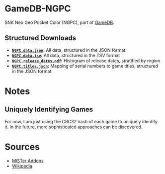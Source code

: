 # GameDB-NGPC
SNK Neo Geo Pocket Color (NGPC), part of [GameDB](https://github.com/niemasd/GameDB).

## Structured Downloads
* **[`NGPC.data.json`](https://github.com/niemasd/GameDB-NGPC/releases/latest/download/NGPC.data.json):** All data, structured in the JSON format
* **[`NGPC.data.tsv`](https://github.com/niemasd/GameDB-NGPC/releases/latest/download/NGPC.data.tsv):** All data, structured in the TSV format
* **[`NGPC.release_dates.pdf`](https://github.com/niemasd/GameDB-NGPC/releases/latest/download/NGPC.release_dates.pdf):** Histogram of release dates, stratified by region
* **[`NGPC.titles.json`](https://github.com/niemasd/GameDB-NGPC/releases/latest/download/NGPC.titles.json):** Mapping of serial numbers to game titles, structured in the JSON format

# Notes

## Uniquely Identifying Games

For now, I am just using the CRC32 hash of each game to uniquely identify it. In the future, more sophisticated approaches can be discovered.

# Sources

* [MiSTer Addons](https://misteraddons.com/)
* [Wikipedia](https://en.wikipedia.org/wiki/List_of_Neo_Geo_Pocket_games#Neo_Geo_Pocket_Color)
